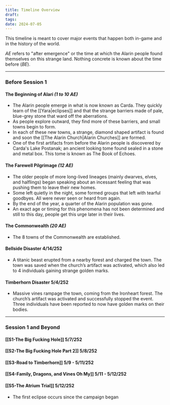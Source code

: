 ```yaml
---
title: Timeline Overview
draft: 
tags: 
date: 2024-07-05
---
```

This timeline is meant to cover major events that happen both in-game and in the history of the world. 

*AE* refers to "after emergence" or the time at which the Alarin people found themselves on this strange land. Nothing concrete is known about the time before (*BE*).

---
### Before Session 1

#### The Beginning of Alari *(1 to 10 AE)*
* The Alarin people emerge in what is now known as Carda. They quickly learn of the [[Yara|eclipses]] and that the strange barriers made of pale, blue-grey stone that ward off the aberrations.
* As people explore outward, they find more of these barriers, and small towns begin to form.
* In each of these new towns, a strange, diamond shaped artifact is found and soon the [[The Alarin Church|Alarin Churches]] are formed.
* One of the first artifacts from before the Alarin people is discovered by Carda's Lake Postanak; an ancient looking tome found sealed in a stone and metal box. This tome is known as The Book of Echoes.

#### The Farewell Pilgrimage *(12 AE)*
- The older people of more long-lived lineages (mainly dwarves, elves, and halflings) began speaking about an incessant feeling that was pushing them to leave their new homes.  
- Some left quietly in the night, some formed groups that left with tearful goodbyes. All were never seen or heard from again.
- By the end of the year, a quarter of the Alarin population was gone.
- An exact age or timing for this phenomena has not been determined and still to this day, people get this urge later in their lives.

#### The Commonwealth *(20 AE)*
- The 8 towns of the Commonwealth are established.

#### Bellside Disaster 4/14/252
- A titanic beast erupted from a nearby forest and charged the town. The town was saved when the church’s artifact was activated, which also led to 4 individuals gaining strange golden marks.

#### Timberhorn Disaster 5/4/252
- Massive vines rampage the town, coming from the Ironheart forest. The church’s artifact was activated and successfully stopped the event. Three individuals have been reported to now have golden marks on their bodies.

---
### Session 1 and Beyond

#### [[S1-The Big Fucking Hole]] 5/7/252

#### [[S2-The Big Fucking Hole Part 2]] 5/8/252

#### [[S3-Road to Timberhorn]] 5/9 - 5/11/252

#### [[S4-Family, Dragons, and Vines Oh My]] 5/11 - 5/12/252

#### [[S5-The Atrium Trial]] 5/12/252
- The first eclipse occurs since the campaign began